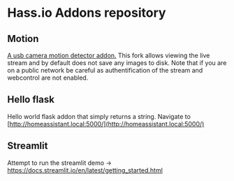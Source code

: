 # Hass.io Addons repository

## Motion 
[A usb camera motion detector addon.](./motion) This fork allows viewing the live stream and by default does not save any images to disk. Note that if you are on a public network be careful as authentification of the stream and webcontrol are not enabled.

## Hello flask
Hello world flask addon that simply returns a string. Navigate to [http://homeassistant.local:5000/](http://homeassistant.local:5000/)

## Streamlit
Attempt to run the streamlit demo -> https://docs.streamlit.io/en/latest/getting_started.html
